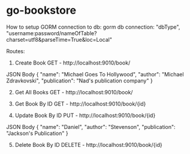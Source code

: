 # go-bookstore


How to setup GORM connection to db:
gorm db connection: "dbType",  "username:password/nameOfTable?charset=utf8&parseTime=True&loc=Local"

Routes:
1. Create Book
GET - http://localhost:9010/book/

JSON Body
{
    "name": "Michael Goes To Hollywood",
    "author": "Michael Zdravkovski",
    "publication": "Nad's publication company"
}

2. Get All Books
GET - http://localhost:9010/book/

3. Get Book By ID
GET - http://localhost:9010/book/{id}

4. Update Book By ID
PUT - http://localhost:9010/book/{id}

JSON Body
{
    "name": "Daniel",
    "author": "Stevenson",
    "publication": "Jackson's Publication"
}

5. Delete Book By ID
DELETE - http://localhost:9010/book/{id}
